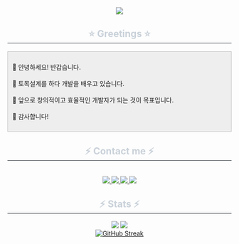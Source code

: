 <div align= "center">
    <img src="https://capsule-render.vercel.app/api?type=soft&color=0:654ea3,100:eaafc8&height=120&text=Stjoo's%20Github&animation=fadeIn&fontColor=ffffff&fontSize=36" />
</div>
    <div align= "center"> 
    <h2 style="border-bottom: 1px solid #21262d; color: #c9d1d9;"> ⭐ Greetings ⭐ </h2>
</div>
    <div align= "lefr"> 
    <div class= "txc-textbox" style="background-color: #eeeeee; border: #c1c1c1 1px solid; padding: 10px;">
    <p data-ke-size="size16"> 💠 안녕하세요! 반갑습니다. <br/><br/> 💠 토목설계를 하다 개발을 배우고 있습니다. <br/><br/> 💠 앞으로 창의적이고 효율적인 개발자가 되는 것이 목표입니다. <br/><br/> 💠 감사합니다! </p>
</div> 
<div align= "center">
    <h2 style="border-bottom: 1px solid #21262d; color: #c9d1d9;">  ⚡ Contact me ⚡ </h2> <br> 
<div align= "center"> 
    <a href=mailto:stjoo0925@gmail.com> 
    <img src="https://img.shields.io/badge/Gmail-EA4335?style=forthebage&logo=Gmail&logoColor=white&link=mailto:stjoo0925@gmail.com"> </a>
    <a href=https://www.notion.so/b086d56329474d83bd2f0d0809631f39?pvs=4> 
    <img src="https://img.shields.io/badge/Notion-000000?style=forthebage&logo=Notion&logoColor=white&link=https://www.notion.so/b086d56329474d83bd2f0d0809631f39?pvs=4"> </a>
    <a href=https://discord.gg/Q5rchjTeZQ> 
    <img src="https://img.shields.io/badge/Discord-5865F2?style=forthebage&logo=discord&logoColor=white&link=https://discord.gg/Q5rchjTeZQ"> </a>
    <a href="https://hits.seeyoufarm.com"> <img src="https://hits.seeyoufarm.com/api/count/incr/badge.svg?url=https%3A%2F%2Fgithub.com%2FStjoo0925%2F&count_bg=%23000000&title_bg=%23000000&icon=github.svg&icon_color=%23FFFFFF&title=GitHub&edge_flat=false"/> </a>
</div> 
<div align= "center"> 
    <h2 style="border-bottom: 1px solid #21262d; color: #c9d1d9;">  ⚡ Stats ⚡ </h2>
</div>
<div align= "center"> 
    <img src="https://github-readme-stats.vercel.app/api?username=Stjoo0925&bg_color=60,654ea3,eaafc8&title_color=ffffff&text_color=ffffff"/>
    <img src="https://github-readme-stats.vercel.app/api/top-langs/?username=Stjoo0925&layout=compact&bg_color=60,654ea3,eaafc8&title_color=ffffff&text_color=ffffff"/> <br/>
    <a href="https://git.io/streak-stats"><img src="https://streak-stats.demolab.com?user=Stjoo0925&theme=highcontrast&date_format=M%20j%5B%2C%20Y%5D&card_width=755&background=45%2C654EA3%2CEAAFC8&stroke=EAAFC8&ring=5D4896&fire=5D4896&currStreakNum=FFFFFF&sideNums=FFFFFF&currStreakLabel=5D4896&sideLabels=FFFFFF&dates=E5E5E5&border=FFFFFF" alt="GitHub Streak" /></a>
</div> 

    
